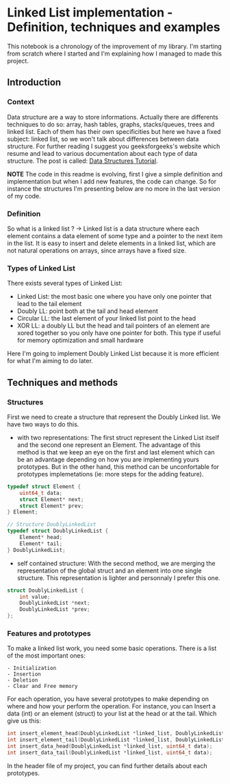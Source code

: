 # Linked List implementation - Definition, techniques and examples

This notebook is a chronology of the improvement of my library. I'm starting from scratch where I started and I'm explaining how I managed to made this project. 

## Introduction

### Context

Data structure are a way to store informations. Actually there are differents techniques to do so: array, hash tables, graphs, stacks/queues, trees and linked list. Each of them has their own specificities but here we have a fixed subject: linked list, so we won't talk about differences between data structure. 
For further reading I suggest you geeksforgeeks's website which resume and lead to various documentation about each type of data structure.
The post is called: [Data Structures Tutorial](https://www.geeksforgeeks.org/data-structures/).

**NOTE** The code in this readme is evolving, first I give a simple definition and implementation but when I add new features, the code can change. So for instance the structures I'm presenting below are no more in the last version of my code. 

### Definition 

So what is a linked list ?
-> Linked list is a data structure where each element contains a data element of some type and a pointer to the next item in the list. It is easy to insert and delete elements in a linked list, which are not natural operations on arrays, since arrays have a fixed size. 


### Types of Linked List

There exists several types of Linked List:
- Linked List: the most basic one where you have only one pointer that lead to the tail element
- Doubly LL: point both at the tail and head element 
- Circular LL: the last element of your linked list point to the head
- XOR LL:  a doubly LL but the head and tail pointers of an element are xored together so you only have one pointer for both. This type if useful for memory optimization and small hardware

Here I'm going to implement Doubly Linked List because it is more efficient for what I'm aiming to do later.

## Techniques and methods

### Structures

First we need to create a structure that represent the Doubly Linked list. We have two ways to do this.

- with two representations:
The first struct represent the Linked List itself and the second one represent an Element. The advantage of this method is that we keep an eye on the first and last element which can be an advantage depending on how you are implementing yours prototypes. But in the other hand, this method can be unconfortable for prototypes implemetations (ie: more steps for the adding feature).
```c
typedef struct Element {
    uint64_t data;
    struct Element* next;
    struct Element* prev;
} Element;

// Structure DoublyLinkedList
typedef struct DoublyLinkedList {
    Element* head;
    Element* tail;
} DoublyLinkedList;
```

- self contained structure:
With the second method, we are merging the representation of the global struct and an element into one single structure. This representation is lighter and personnaly I prefer this one.  
```c
struct DoublyLinkedList {
    int value;
    DoublyLinkedList *next;
    DoublyLinkedList *prev;
};
```

### Features and prototypes

To make a linked list work, you need some basic operations. There is a list of the most important ones:
```
- Initialization
- Insertion
- Deletion
- Clear and Free memory
```

For each operation, you have several prototypes to make depending on where and how your perform the operation. For instance, you can Insert a data (int) or an element (struct) to your list at the head or at the tail. Which give us this:
```c
int insert_element_head(DoublyLinkedList *linked_list, DoublyLinkedList *element);
int insert_element_tail(DoublyLinkedList *linked_list, DoublyLinkedList *element);
int insert_data_head(DoublyLinkedList *linked_list, uint64_t data);
int insert_data_tail(DoublyLinkedList *linked_list, uint64_t data);
```
In the header file of my project, you can find further details about each prototypes.